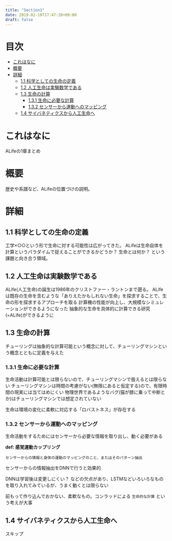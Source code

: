 ```yaml
---
title: "Section1"
date: 2019-02-10T17:47:28+09:00
draft: false
---
```


# 目次
<!-- START doctoc generated TOC please keep comment here to allow auto update -->
<!-- DON'T EDIT THIS SECTION, INSTEAD RE-RUN doctoc TO UPDATE -->


- [これはなに](#%E3%81%93%E3%82%8C%E3%81%AF%E3%81%AA%E3%81%AB)
- [概要](#%E6%A6%82%E8%A6%81)
- [詳細](#%E8%A9%B3%E7%B4%B0)
  - [1.1 科学としての生命の定義](#11-%E7%A7%91%E5%AD%A6%E3%81%A8%E3%81%97%E3%81%A6%E3%81%AE%E7%94%9F%E5%91%BD%E3%81%AE%E5%AE%9A%E7%BE%A9)
  - [1.2 人工生命は実験数学である](#12-%E4%BA%BA%E5%B7%A5%E7%94%9F%E5%91%BD%E3%81%AF%E5%AE%9F%E9%A8%93%E6%95%B0%E5%AD%A6%E3%81%A7%E3%81%82%E3%82%8B)
  - [1.3 生命の計算](#13-%E7%94%9F%E5%91%BD%E3%81%AE%E8%A8%88%E7%AE%97)
    - [1.3.1 生命に必要な計算](#131-%E7%94%9F%E5%91%BD%E3%81%AB%E5%BF%85%E8%A6%81%E3%81%AA%E8%A8%88%E7%AE%97)
    - [1.3.2 センサーから運動へのマッピング](#132-%E3%82%BB%E3%83%B3%E3%82%B5%E3%83%BC%E3%81%8B%E3%82%89%E9%81%8B%E5%8B%95%E3%81%B8%E3%81%AE%E3%83%9E%E3%83%83%E3%83%94%E3%83%B3%E3%82%B0)
  - [1.4 サイバネティクスから人工生命へ](#14-%E3%82%B5%E3%82%A4%E3%83%90%E3%83%8D%E3%83%86%E3%82%A3%E3%82%AF%E3%82%B9%E3%81%8B%E3%82%89%E4%BA%BA%E5%B7%A5%E7%94%9F%E5%91%BD%E3%81%B8)

<!-- END doctoc generated TOC please keep comment here to allow auto update -->

# これはなに
ALifeの1章まとめ

# 概要
歴史や系譜など、ALifeの位置づけの説明。

# 詳細
## 1.1 科学としての生命の定義
工学×○○という形で生命に対する可能性は広がってきた。
ALifeは生命自体を計算というパラダイムで捉えることができるかどうか？ 生命とは何か？ という課題と向き合う領域。

## 1.2 人工生命は実験数学である
ALife(人工生命)の誕生は1986年のクリストファー・ラントンまで遡る。
ALifeは既存の生命を含むような「ありえたかもしれない生命」を探求することで、生命の形を探求するアプローチを取る
計算機の性能が向上し、大規模なシミュレーションができるようになった
抽象的な生命を具体的に計算できる研究(=ALife)ができるように

## 1.3 生命の計算
チューリングは抽象的な計算可能という概念に対して、チューリングマシンという概念とともに定義を与えた

### 1.3.1 生命に必要な計算
生命活動は計算可能とは限らないので、チューリングマシンで扱えるとは限らない
チューリングマシンは時間の考慮がない(無限にあると仮定する)ので、有限時間の現実には当てはめにくい
物理世界であるようなバグ(猫が膝に乗って中断とか)はチューリングマシンでは想定されていない

生命は環境の変化に柔軟に対応する「ロバストネス」が存在する

### 1.3.2 センサーから運動へのマッピング
生命活動をするためにはセンサーから必要な情報を取り出し、動く必要がある

**def: 感覚運動カップリング**
```
センサーからの情報と身体の運動のマッピングのこと、またはそのパターン抽出
```

センサーからの情報抽出をDNNで行うと効果的

DNNは学習後は変更しにくい？ などの欠点があり、LSTMなどいろいろなものを取り入れてみているが、うまく動くとは限らない

前もって作り込んでおかない、柔軟なもの。コンラッドによる `生命的な計算` という考えが大事

## 1.4 サイバネティクスから人工生命へ
スキップ
